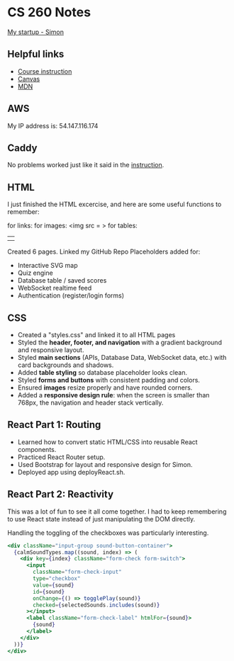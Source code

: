 # CS 260 Notes

[My startup - Simon](https://simon.cs260.click)

## Helpful links

- [Course instruction](https://github.com/webprogramming260)
- [Canvas](https://byu.instructure.com)
- [MDN](https://developer.mozilla.org)

## AWS

My IP address is: 54.147.116.174

## Caddy

No problems worked just like it said in the [instruction](https://github.com/webprogramming260/.github/blob/main/profile/webServers/https/https.md).

## HTML

I just finished the HTML excercise, and here are some useful functions to remember:

for links: <a><href></a><href>
for images: <img src = >
for tables: <table><tr><th></th></tr></table>

Created 6 pages.
Linked my GitHub Repo
Placeholders added for:
- Interactive SVG map
- Quiz engine
- Database table / saved scores
- WebSocket realtime feed
- Authentication (register/login forms)


## CSS

- Created a "styles.css" and linked it to all HTML pages
- Styled the **header, footer, and navigation** with a gradient background and responsive layout.  
- Styled **main sections** (APIs, Database Data, WebSocket data, etc.) with card backgrounds and shadows.  
- Added **table styling** so database placeholder looks clean.  
- Styled **forms and buttons** with consistent padding and colors.  
- Ensured **images** resize properly and have rounded corners.  
- Added a **responsive design rule**: when the screen is smaller than 768px, the navigation and header stack vertically.  


## React Part 1: Routing

- Learned how to convert static HTML/CSS into reusable React components.
- Practiced React Router setup.
- Used Bootstrap for layout and responsive design for Simon.
- Deployed app using deployReact.sh.

## React Part 2: Reactivity

This was a lot of fun to see it all come together. I had to keep remembering to use React state instead of just manipulating the DOM directly.

Handling the toggling of the checkboxes was particularly interesting.

```jsx
<div className="input-group sound-button-container">
  {calmSoundTypes.map((sound, index) => (
    <div key={index} className="form-check form-switch">
      <input
        className="form-check-input"
        type="checkbox"
        value={sound}
        id={sound}
        onChange={() => togglePlay(sound)}
        checked={selectedSounds.includes(sound)}
      ></input>
      <label className="form-check-label" htmlFor={sound}>
        {sound}
      </label>
    </div>
  ))}
</div>
```
